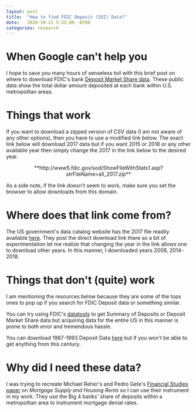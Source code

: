 ```yaml
---
layout: post
title:  "How to find FDIC Deposit (SDI) Data?"
date:   2020-10-21 5:55:00 -0700
categories: research
---
```


# When Google can't help you
I hope to save you many hours of senseless toil with this brief post on where
to download FDIC's bank [Deposit Market Share data](https://www7.fdic.gov/sod/sodMarketBank.asp?barItem=2). These public data show the total dollar amount deposited at each bank within U.S. metropolitan areas.

# Things that work
If you want to download a zipped version of CSV data (I am not aware of any other options), then you have to use a modified link below. The exact link below will download 2017 data but if you want 2015 or 2018 or any other available year then simply change the 2017 in the link below to the desired year.

<p align="center">**http://www5.fdic.gov/sod/ShowFileWithStats1.asp?strFileName=all_2017.zip**</p>

As a side note, if the link doesn't seem to work, make sure you set the browser to allow downloads from this domain.

# Where does that link come from?

The US government's data catalog website has the 2017 file readily available [here](https://catalog.data.gov/dataset/fdic-summary-of-deposits-sod-download-file/resource/9e1c84e1-5d68-4271-8193-3b40b4c57d00). They post the direct download link there so a bit of experimentation let me realize that changing the year in the link allows one to download other years. In this manner, I downloaded years 2008, 2014-2018.

# Things that don't (quite) work
I am mentioning the resources below because they are some of the tops ones to pop up if you search for FDIC Deposit data or something similar.

You can try using FDIC's [datatools](https://www.fdic.gov/open-government/datatools.html) to get Summary of Deposits or Deposit Market Share data but acquiring data for the entire US in this manner is prone to both error and tremendous hassle.

You can download 1987-1993 Deposit Data [here](https://www.fdic.gov/foia/sod/) but if you won't be able to get anything from this century.

# Why did I need these data?
I was trying to recreate Michael Reher's and Pedro Gete's [Financial Studies paper](https://papers.ssrn.com/sol3/papers.cfm?abstract_id=2756056) on *Mortgage Supply and Housing Rents* so I can use their instrument in my work. They use the Big 4 banks' share of deposits within a metropolitan area to instrument mortgage denial rates.
